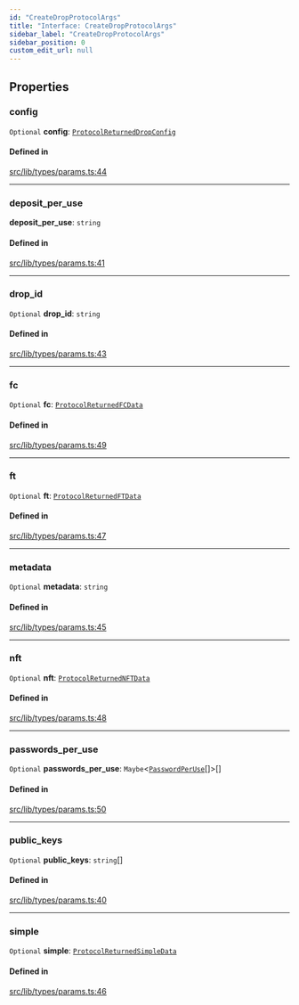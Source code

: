 ```yaml
---
id: "CreateDropProtocolArgs"
title: "Interface: CreateDropProtocolArgs"
sidebar_label: "CreateDropProtocolArgs"
sidebar_position: 0
custom_edit_url: null
---
```


## Properties

### config

 `Optional` **config**: [`ProtocolReturnedDropConfig`](ProtocolReturnedDropConfig.md)

#### Defined in

[src/lib/types/params.ts:44](https://github.com/keypom/keypom-js/blob/9d8244ce/src/lib/types/params.ts#L44)

___

### deposit\_per\_use

 **deposit\_per\_use**: `string`

#### Defined in

[src/lib/types/params.ts:41](https://github.com/keypom/keypom-js/blob/9d8244ce/src/lib/types/params.ts#L41)

___

### drop\_id

 `Optional` **drop\_id**: `string`

#### Defined in

[src/lib/types/params.ts:43](https://github.com/keypom/keypom-js/blob/9d8244ce/src/lib/types/params.ts#L43)

___

### fc

 `Optional` **fc**: [`ProtocolReturnedFCData`](ProtocolReturnedFCData.md)

#### Defined in

[src/lib/types/params.ts:49](https://github.com/keypom/keypom-js/blob/9d8244ce/src/lib/types/params.ts#L49)

___

### ft

 `Optional` **ft**: [`ProtocolReturnedFTData`](ProtocolReturnedFTData.md)

#### Defined in

[src/lib/types/params.ts:47](https://github.com/keypom/keypom-js/blob/9d8244ce/src/lib/types/params.ts#L47)

___

### metadata

 `Optional` **metadata**: `string`

#### Defined in

[src/lib/types/params.ts:45](https://github.com/keypom/keypom-js/blob/9d8244ce/src/lib/types/params.ts#L45)

___

### nft

 `Optional` **nft**: [`ProtocolReturnedNFTData`](ProtocolReturnedNFTData.md)

#### Defined in

[src/lib/types/params.ts:48](https://github.com/keypom/keypom-js/blob/9d8244ce/src/lib/types/params.ts#L48)

___

### passwords\_per\_use

 `Optional` **passwords\_per\_use**: `Maybe`<[`PasswordPerUse`](PasswordPerUse.md)[]\>[]

#### Defined in

[src/lib/types/params.ts:50](https://github.com/keypom/keypom-js/blob/9d8244ce/src/lib/types/params.ts#L50)

___

### public\_keys

 `Optional` **public\_keys**: `string`[]

#### Defined in

[src/lib/types/params.ts:40](https://github.com/keypom/keypom-js/blob/9d8244ce/src/lib/types/params.ts#L40)

___

### simple

 `Optional` **simple**: [`ProtocolReturnedSimpleData`](ProtocolReturnedSimpleData.md)

#### Defined in

[src/lib/types/params.ts:46](https://github.com/keypom/keypom-js/blob/9d8244ce/src/lib/types/params.ts#L46)

